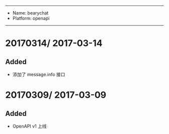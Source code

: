 ----
- Name: bearychat
- Platform: openapi

----

# 20170314/ 2017-03-14
## Added
- 添加了 message.info 接口

# 20170309/ 2017-03-09
## Added
- OpenAPI v1 上线
